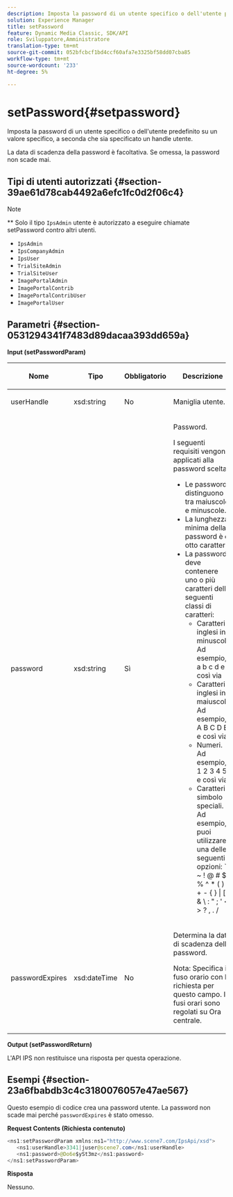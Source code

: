 ```yaml
---
description: Imposta la password di un utente specifico o dell'utente predefinito su un valore specifico, a seconda che sia specificato un handle utente.
solution: Experience Manager
title: setPassword
feature: Dynamic Media Classic, SDK/API
role: Sviluppatore,Amministratore
translation-type: tm+mt
source-git-commit: 052bfcbcf1bd4ccf60afa7e3325bf58dd07cba85
workflow-type: tm+mt
source-wordcount: '233'
ht-degree: 5%

---
```



# setPassword{#setpassword}

Imposta la password di un utente specifico o dell&#39;utente predefinito su un valore specifico, a seconda che sia specificato un handle utente.

La data di scadenza della password è facoltativa. Se omessa, la password non scade mai.

## Tipi di utenti autorizzati {#section-39ae61d78cab4492a6efc1fc0d2f06c4}

>[!NOTE]
>
>** Solo il tipo  `IpsAdmin` utente è autorizzato a eseguire chiamate setPassword contro altri utenti.

* `IpsAdmin`
* `IpsCompanyAdmin`
* `IpsUser`
* `TrialSiteAdmin`
* `TrialSiteUser`
* `ImagePortalAdmin`
* `ImagePortalContrib`
* `ImagePortalContribUser`
* `ImagePortalUser`

## Parametri {#section-0531294341f7483d89dacaa393dd659a}

**Input (setPasswordParam)**

<table id="table_BF54512811344E0B979C5070354E8048"> 
 <thead> 
  <tr> 
   <th colname="col1" class="entry"> <p>Nome </p> </th> 
   <th colname="col2" class="entry"> <p>Tipo </p> </th> 
   <th colname="col3" class="entry"> <p>Obbligatorio </p> </th> 
   <th colname="col4" class="entry"> <p>Descrizione </p> </th> 
  </tr> 
 </thead>
 <tbody> 
  <tr> 
   <td colname="col1"> <p> <span class="codeph"> <span class="varname"> userHandle  </span> </span> </p> </td> 
   <td colname="col2"> <p> <span class="codeph"> xsd:string  </span> </p> </td> 
   <td colname="col3"> <p>No </p> </td> 
   <td colname="col4"> <p>Maniglia utente. </p> </td> 
  </tr> 
  <tr> 
   <td colname="col1"> <p> <span class="codeph"> <span class="varname"> password  </span> </span> </p> </td> 
   <td colname="col2"> <p> <span class="codeph"> xsd:string  </span> </p> </td> 
   <td colname="col3"> <p>Sì </p> </td> 
   <td colname="col4"> <p>Password. </p> <p>I seguenti requisiti vengono applicati alla password scelta: </p> <p> 
     <ul id="ul_E5BE3621127C476788412174584075B3"> 
      <li id="li_0132852AFD774659A0224C450F19418C">Le password distinguono tra maiuscole e minuscole. </li> 
      <li id="li_71224B3A89C8461AB689BAD383EC8CEA">La lunghezza minima della password è di otto caratteri. </li> 
      <li id="li_C21B6843EA734D1ABE0580185F775408">La password deve contenere uno o più caratteri delle seguenti classi di caratteri: 
       <ul id="ul_D5D3911AD6214035BBD2AB8350A459C7"> 
        <li id="li_6E3F084100104F2CBCF130EF8852C7B7">Caratteri inglesi in minuscolo. Ad esempio, <span class="codeph"> a b c d e </span> e così via </li> 
        <li id="li_1FDED8D7348842BC857320D797D41217">Caratteri inglesi in maiuscolo. Ad esempio, <span class="codeph"> A B C D E </span> e così via. </li> 
        <li id="li_C3C4D5412AA749F3B78F37B2B696CF80">Numeri. Ad esempio, <span class="codeph"> 1 2 3 4 5 </span> e così via. </li> 
        <li id="li_2730798F26E74B878BEDE510CD06D8DD">Caratteri simbolo speciali. Ad esempio, puoi utilizzare una delle seguenti opzioni: <span class="codeph"> ` ~ ! @ # $ % ^ * ( ) _ + - { } | [ ] &amp; \ : " ; ' &lt; &gt; ? , . / </span> </li> 
       </ul> </li> 
     </ul> </p> </td> 
  </tr> 
  <tr> 
   <td colname="col1"> <p> <span class="codeph"> <span class="varname"> passwordExpires  </span> </span> </p> </td> 
   <td colname="col2"> <p> <span class="codeph"> xsd:dateTime  </span> </p> </td> 
   <td colname="col3"> <p>No </p> </td> 
   <td colname="col4"> <p>Determina la data di scadenza della password. <p>Nota:  Specifica il fuso orario con la richiesta per questo campo. I fusi orari sono regolati su Ora centrale. </p> </p> </td> 
  </tr> 
 </tbody> 
</table>

**Output (setPasswordReturn)**

L&#39;API IPS non restituisce una risposta per questa operazione.

## Esempi {#section-23a6fbabdb3c4c3180076057e47ae567}

Questo esempio di codice crea una password utente. La password non scade mai perché `passwordExpires` è stato omesso.

**Request Contents (Richiesta contenuto)**

```java
<ns1:setPasswordParam xmlns:ns1="http://www.scene7.com/IpsApi/xsd">  
   <ns1:userHandle>3341|juser@scene7.com</ns1:userHandle> 
   <ns1:password>@Do6e$ySt3mz</ns1:password> 
</ns1:setPasswordParam>
```

**Risposta**

Nessuno.
